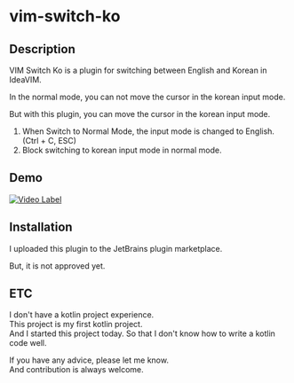 # vim-switch-ko

## Description
<!-- Plugin description -->
VIM Switch Ko is a plugin for switching between English and Korean in IdeaVIM.

In the normal mode, you can not move the cursor in the korean input mode.

But with this plugin, you can move the cursor in the korean input mode.

1. When Switch to Normal Mode, the input mode is changed to English. (Ctrl + C, ESC)
2. Block switching to korean input mode in normal mode.
<!-- Plugin description end -->
## Demo

[![Video Label](http://img.youtube.com/vi/xYpHaewa1FU/0.jpg)](https://youtu.be/xYpHaewa1FU)


## Installation

I uploaded this plugin to the JetBrains plugin marketplace.

But, it is not approved yet.


## ETC

I don't have a kotlin project experience.  
This project is my first kotlin project.  
And I started this project today. So that I don't know how to write a kotlin code well.  

If you have any advice, please let me know.  
And contribution is always welcome.






